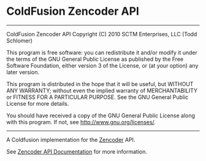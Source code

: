 # ColdFusion Zencoder API
********************************************************************************
ColdFusion Zencoder API
Copyright (C) 2010 SCTM Enterprises, LLC (Todd Schlomer)

This program is free software: you can redistribute it and/or modify
it under the terms of the GNU General Public License as published by
the Free Software Foundation, either version 3 of the License, or
(at your option) any later version.

This program is distributed in the hope that it will be useful,
but WITHOUT ANY WARRANTY; without even the implied warranty of
MERCHANTABILITY or FITNESS FOR A PARTICULAR PURPOSE.  See the
GNU General Public License for more details.

You should have received a copy of the GNU General Public License
along with this program.  If not, see <http://www.gnu.org/licenses/>.
********************************************************************************

A Coldfusion implementation for the [Zencoder](http://zencoder.com) API.

See [Zencoder API Documentation](http://zencoder.com/docs/api/) for more information.
